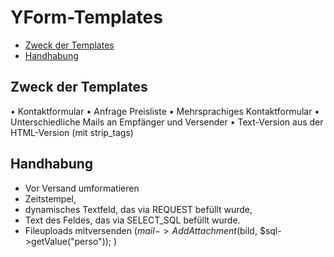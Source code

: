 # YForm-Templates

- [Zweck der Templates](#zweck-der-templates)
- [Handhabung](#handhabung)

	

## Zweck der Templates

•	Kontaktformular
•	Anfrage Preisliste
•	Mehrsprachiges Kontaktformular
•	Unterschiedliche Mails an Empfänger und Versender
•	Text-Version aus der HTML-Version (mit strip_tags)

## Handhabung

-	Vor Versand umformatieren
-	Zeitstempel, 
-	dynamisches Textfeld, das via REQUEST befüllt wurde, 
-	Text des Feldes, das via SELECT_SQL befüllt wurde.
-	Fileuploads mitversenden ($mail->AddAttachment($bild, $sql->getValue("perso")); )
